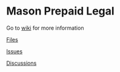 # Mason Prepaid Legal


Go to [wiki](https://github.com/mconsulting/legal/wiki) for more information

[Files](files)

[Issues](https://github.com/mconsulting/legal/issues)

[Discussions](https://github.com/mconsulting/legal/discussions)









